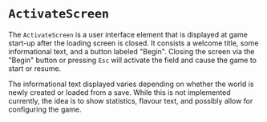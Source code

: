 # `ActivateScreen`

The `ActivateScreen` is a user interface element that is displayed at game start-up after the loading screen is closed.
It consists a welcome title, some informational text, and a button labeled "Begin".
Closing the screen via the "Begin" button or pressing `Esc` will activate the field and cause the game to start or resume.

The informational text displayed varies depending on whether the world is newly created or loaded from a save.
While this is not implemented currently, the idea is to show statistics, flavour text, and possibly allow for configuring the game.
